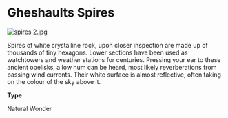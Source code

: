 # Gheshaults Spires

[![](https://www.worldanvil.com/uploads/images/10f6e6db66c803d4de58beb51122f1ce.jpg "spires 2.jpg")](https://www.worldanvil.com/i/2478554 "spires 2.jpg")

Spires of white crystalline rock, upon closer inspection are made up of thousands of tiny hexagons. Lower sections have been used as watchtowers and weather stations for centuries. Pressing your ear to these ancient obelisks, a low hum can be heard, most likely reverberations from passing wind currents. Their white surface is almost reflective, often taking on the colour of the sky above it.

**Type**

Natural Wonder